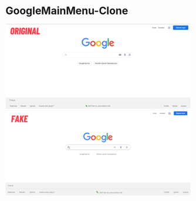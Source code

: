 # GoogleMainMenu-Clone
![Original](https://github.com/damlahub/GoogleMainMenu-Clone/blob/main/original.png)
![Fake](https://github.com/damlahub/GoogleMainMenu-Clone/blob/main/Fake.png)
